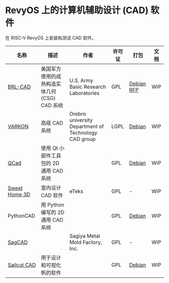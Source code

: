 # RevyOS 上的计算机辅助设计 (CAD) 软件

在 RISC-V RevyOS 上安装和测试 CAD 软件。

| 名称 | 描述 | 作者 | 许可证 | 打包 | 文档 |
|------|------|------|--------|------|------|
| [BRL-CAD](https://brlcad.org/) | 美国军方使用的成熟构造实体几何 (CSG) CAD 系统 | U.S. Army Basic Research Laboratories | GPL | [Debian RFP](https://bugs.debian.org/289632) | WIP |
| [VARKON](http://varkon.sourceforge.net/) | 高级 CAD 系统 | Orebro university Department of Technology CAD group | LGPL | [Debian](https://packages.debian.org/varkon) | WIP |
| [QCad](https://qcad.org/en/qcad) | 使用 Qt 小部件工具包的 2D 通用 CAD 系统 | | GPL | [Debian](https://packages.debian.org/qcad) | WIP |
| [Sweet Home 3D](http://sweethome3d.sourceforge.net/) | 室内设计 CAD 软件 | eTeks | GPL | - | WIP |
| PythonCAD | 用 Python 编写的 2D 通用 CAD 系统 | | GPL | [Debian](https://packages.debian.org/pythoncad) | WIP |
| [SagCAD](http://sagcad.sourceforge.jp/) | | Sagiya Metal Mold Factory, Inc. | GPL | - | WIP |
| [Sailcut CAD](http://www.sailcut.com/Sailcut_CAD) | 用于设计和可视化帆的软件 | | GPL | [Debian](https://packages.debian.org/sailcut) | WIP |
